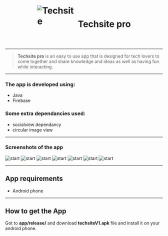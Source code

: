 # <span style="align-items:center;display:flex;justify-content:center;"><span style="width:120px;height:120px;margin-right:10px;"> ![Techsite](logo.PNG) </span> Techsite pro</span></span>

---

> **Techsite pro** is an easy to use app that is designed for tech lovers to come together and share knowledge and ideas as well as having fun while interacting.

---

### The app is developed using:

- Java
- Firebase

### Some extra dependancies used:

- socialview dependancy
- circular image view

---

### Screenshots of the app

![start](start.PNG)
![start](register.PNG)
![start](login.PNG)
![start](home.PNG)
![start](profile.PNG)
![start](messages.PNG)
![start](chat.PNG)

---

## App requirements

- Android phone

---

## How to get the App

Got to **app/release/** and download **techsiteV1.apk** file and install it on your android phone.
